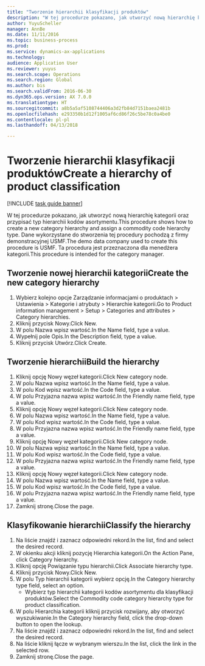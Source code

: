 ```yaml
--- 
title: "Tworzenie hierarchii klasyfikacji produktów"
description: "W tej procedurze pokazano, jak utworzyć nową hierarchię kategorii oraz przypisać typ hierarchii kodów asortymentu."
author: YuyuScheller
manager: AnnBe
ms.date: 11/11/2016
ms.topic: business-process
ms.prod: 
ms.service: dynamics-ax-applications
ms.technology: 
audience: Application User
ms.reviewer: yuyus
ms.search.scope: Operations
ms.search.region: Global
ms.author: bis
ms.search.validFrom: 2016-06-30
ms.dyn365.ops.version: AX 7.0.0
ms.translationtype: HT
ms.sourcegitcommit: a8b5a5af5108744406a3d2fb84d7151baea2481b
ms.openlocfilehash: e293350b1d12f1005af6cd86f26c5be78c0a4be0
ms.contentlocale: pl-pl
ms.lasthandoff: 04/13/2018

---
```

# <a name="create-a-hierarchy-of-product-classification"></a><span data-ttu-id="9f012-103">Tworzenie hierarchii klasyfikacji produktów</span><span class="sxs-lookup"><span data-stu-id="9f012-103">Create a hierarchy of product classification</span></span>

[!INCLUDE [task guide banner](../../includes/task-guide-banner.md)]

<span data-ttu-id="9f012-104">W tej procedurze pokazano, jak utworzyć nową hierarchię kategorii oraz przypisać typ hierarchii kodów asortymentu.</span><span class="sxs-lookup"><span data-stu-id="9f012-104">This procedure shows how to create a new category hierarchy and assign a commodity code hierarchy type.</span></span> <span data-ttu-id="9f012-105">Dane wykorzystane do stworzenia tej procedury pochodzą z firmy demonstracyjnej USMF.</span><span class="sxs-lookup"><span data-stu-id="9f012-105">The demo data company used to create this procedure is USMF.</span></span> <span data-ttu-id="9f012-106">Ta procedura jest przeznaczona dla menedżera kategorii.</span><span class="sxs-lookup"><span data-stu-id="9f012-106">This procedure is intended for the category manager.</span></span>


## <a name="create-the-new-category-hierarchy"></a><span data-ttu-id="9f012-107">Tworzenie nowej hierarchii kategorii</span><span class="sxs-lookup"><span data-stu-id="9f012-107">Create the new category hierarchy</span></span>
1. <span data-ttu-id="9f012-108">Wybierz kolejno opcje Zarządzanie informacjami o produktach > Ustawienia > Kategorie i atrybuty > Hierarchie kategorii.</span><span class="sxs-lookup"><span data-stu-id="9f012-108">Go to Product information management > Setup > Categories and attributes > Category hierarchies.</span></span>
2. <span data-ttu-id="9f012-109">Kliknij przycisk Nowy.</span><span class="sxs-lookup"><span data-stu-id="9f012-109">Click New.</span></span>
3. <span data-ttu-id="9f012-110">W polu Nazwa wpisz wartość.</span><span class="sxs-lookup"><span data-stu-id="9f012-110">In the Name field, type a value.</span></span>
4. <span data-ttu-id="9f012-111">Wypełnij pole Opis.</span><span class="sxs-lookup"><span data-stu-id="9f012-111">In the Description field, type a value.</span></span>
5. <span data-ttu-id="9f012-112">Kliknij przycisk Utwórz.</span><span class="sxs-lookup"><span data-stu-id="9f012-112">Click Create.</span></span>

## <a name="build-the-hierarchy"></a><span data-ttu-id="9f012-113">Tworzenie hierarchii</span><span class="sxs-lookup"><span data-stu-id="9f012-113">Build the hierarchy</span></span>
1. <span data-ttu-id="9f012-114">Kliknij opcję Nowy węzeł kategorii.</span><span class="sxs-lookup"><span data-stu-id="9f012-114">Click New category node.</span></span>
2. <span data-ttu-id="9f012-115">W polu Nazwa wpisz wartość.</span><span class="sxs-lookup"><span data-stu-id="9f012-115">In the Name field, type a value.</span></span>
3. <span data-ttu-id="9f012-116">W polu Kod wpisz wartość.</span><span class="sxs-lookup"><span data-stu-id="9f012-116">In the Code field, type a value.</span></span>
4. <span data-ttu-id="9f012-117">W polu Przyjazna nazwa wpisz wartość.</span><span class="sxs-lookup"><span data-stu-id="9f012-117">In the Friendly name field, type a value.</span></span>
5. <span data-ttu-id="9f012-118">Kliknij opcję Nowy węzeł kategorii.</span><span class="sxs-lookup"><span data-stu-id="9f012-118">Click New category node.</span></span>
6. <span data-ttu-id="9f012-119">W polu Nazwa wpisz wartość.</span><span class="sxs-lookup"><span data-stu-id="9f012-119">In the Name field, type a value.</span></span>
7. <span data-ttu-id="9f012-120">W polu Kod wpisz wartość.</span><span class="sxs-lookup"><span data-stu-id="9f012-120">In the Code field, type a value.</span></span>
8. <span data-ttu-id="9f012-121">W polu Przyjazna nazwa wpisz wartość.</span><span class="sxs-lookup"><span data-stu-id="9f012-121">In the Friendly name field, type a value.</span></span>
9. <span data-ttu-id="9f012-122">Kliknij opcję Nowy węzeł kategorii.</span><span class="sxs-lookup"><span data-stu-id="9f012-122">Click New category node.</span></span>
10. <span data-ttu-id="9f012-123">W polu Nazwa wpisz wartość.</span><span class="sxs-lookup"><span data-stu-id="9f012-123">In the Name field, type a value.</span></span>
11. <span data-ttu-id="9f012-124">W polu Kod wpisz wartość.</span><span class="sxs-lookup"><span data-stu-id="9f012-124">In the Code field, type a value.</span></span>
12. <span data-ttu-id="9f012-125">W polu Przyjazna nazwa wpisz wartość.</span><span class="sxs-lookup"><span data-stu-id="9f012-125">In the Friendly name field, type a value.</span></span>
13. <span data-ttu-id="9f012-126">Kliknij opcję Nowy węzeł kategorii.</span><span class="sxs-lookup"><span data-stu-id="9f012-126">Click New category node.</span></span>
14. <span data-ttu-id="9f012-127">W polu Nazwa wpisz wartość.</span><span class="sxs-lookup"><span data-stu-id="9f012-127">In the Name field, type a value.</span></span>
15. <span data-ttu-id="9f012-128">W polu Kod wpisz wartość.</span><span class="sxs-lookup"><span data-stu-id="9f012-128">In the Code field, type a value.</span></span>
16. <span data-ttu-id="9f012-129">W polu Przyjazna nazwa wpisz wartość.</span><span class="sxs-lookup"><span data-stu-id="9f012-129">In the Friendly name field, type a value.</span></span>
17. <span data-ttu-id="9f012-130">Zamknij stronę.</span><span class="sxs-lookup"><span data-stu-id="9f012-130">Close the page.</span></span>

## <a name="classify-the-hierarchy"></a><span data-ttu-id="9f012-131">Klasyfikowanie hierarchii</span><span class="sxs-lookup"><span data-stu-id="9f012-131">Classify the hierarchy</span></span>
1. <span data-ttu-id="9f012-132">Na liście znajdź i zaznacz odpowiedni rekord.</span><span class="sxs-lookup"><span data-stu-id="9f012-132">In the list, find and select the desired record.</span></span>
2. <span data-ttu-id="9f012-133">W okienku akcji kliknij pozycję Hierarchia kategorii.</span><span class="sxs-lookup"><span data-stu-id="9f012-133">On the Action Pane, click Category hierarchy.</span></span>
3. <span data-ttu-id="9f012-134">Kliknij opcję Powiązanie typu hierarchii.</span><span class="sxs-lookup"><span data-stu-id="9f012-134">Click Associate hierarchy type.</span></span>
4. <span data-ttu-id="9f012-135">Kliknij przycisk Nowy.</span><span class="sxs-lookup"><span data-stu-id="9f012-135">Click New.</span></span>
5. <span data-ttu-id="9f012-136">W polu Typ hierarchii kategorii wybierz opcję.</span><span class="sxs-lookup"><span data-stu-id="9f012-136">In the Category hierarchy type field, select an option.</span></span>
    * <span data-ttu-id="9f012-137">Wybierz typ hierarchii kategorii kodów asortymentu dla klasyfikacji produktów.</span><span class="sxs-lookup"><span data-stu-id="9f012-137">Select the Commodity code category hierarchy type for product classification.</span></span>  
6. <span data-ttu-id="9f012-138">W polu Hierarchia kategorii kliknij przycisk rozwijany, aby otworzyć wyszukiwanie.</span><span class="sxs-lookup"><span data-stu-id="9f012-138">In the Category hierarchy field, click the drop-down button to open the lookup.</span></span>
7. <span data-ttu-id="9f012-139">Na liście znajdź i zaznacz odpowiedni rekord.</span><span class="sxs-lookup"><span data-stu-id="9f012-139">In the list, find and select the desired record.</span></span>
8. <span data-ttu-id="9f012-140">Na liście kliknij łącze w wybranym wierszu.</span><span class="sxs-lookup"><span data-stu-id="9f012-140">In the list, click the link in the selected row.</span></span>
9. <span data-ttu-id="9f012-141">Zamknij stronę.</span><span class="sxs-lookup"><span data-stu-id="9f012-141">Close the page.</span></span>



